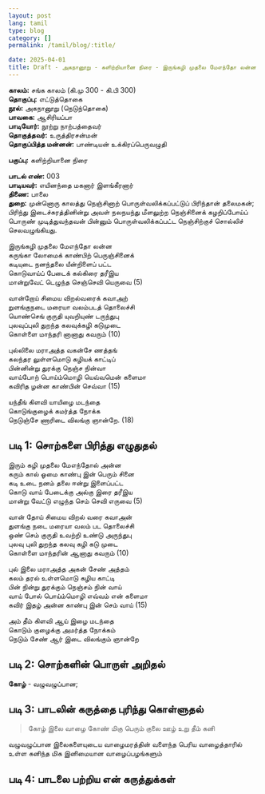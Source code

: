 ```yaml
---
layout: post
lang: tamil
type: blog
category: []
permalink: /tamil/blog/:title/

date: 2025-04-01
title: Draft - அகநானூறு - களிற்றியானை நிரை - இருங்கழி முதலை மேஎந்தோ லன்ன
---
```


**காலம்:** சங்க காலம் (கி.மு 300 - கி.பி 300) <br/>
**தொகுப்பு:** எட்டுத்தொகை <br/>
**நூல்:** அகநானூறு (நெடுந்தொகை) <br/>
**பாவகை:** ஆசிரியப்பா <br/>
**பாடியோர்:** நூற்று நாற்பத்தைவர் <br/>
**தொகுத்தவர்:** உருத்திரசன்மன் <br/>
**தொகுப்பித்த மன்னன்:** பாண்டியன் உக்கிரப்பெருவழுதி

**பகுப்பு:** களிற்றியானை நிரை

**பாடல் எண்:** 003 <br/>
**பாடியவர்:** எயினந்தை மகனார் இளங்கீரனார் <br/>
**திணை:** பாலை <br/>
**துறை:** முன்னொரு காலத்து நெஞ்சினாற் பொருள்வலிக்கப்பட்டுப் பிரிந்தான் தலைமகன்; பிரிந்து இடைச்சுரத்தினின்று அவள் நலநயந்து மீளலுற்ற நெஞ்சினைக் கழறிப்போய்ப் பொருண் முடித்துவந்தவன் பின்னும் பொருள்வலிக்கப்பட்ட நெஞ்சிற்குச் சொல்லிச் செலவழுங்கியது.

இருங்கழி முதலை மேஎந்தோ லன்ன <br/>
கருங்கா லோமைக் காண்பிற் பெருஞ்சினைக் <br/>
கடியுடை நனந்தலை யீன்றிளைப் பட்ட <br/>
கொடுவாய்ப் பேடைக் கல்கிரை தரீஇய <br/>
மான்றுவேட் டெழுந்த செஞ்செவி யெருவை (5)

வான்றோய் சிமைய விறல்வரைக் கவாஅற் <br/>
றுளங்குநடை மரையா வலம்படத் தொலைச்சி <br/>
யொண்செங் குருதி யுவறியுண் டருந்துபு <br/>
புலவுப்புலி துறந்த கலவுக்கழி கடுமுடை <br/>
கொள்ளை மாந்தரி னானாது கவரும் (10)

புல்லிலை மராஅத்த வகன்சே ணத்தங் <br/>
கலந்தர லுள்ளமொடு கழியக் காட்டிப் <br/>
பின்னின்று துரக்கு நெஞ்ச நின்வா <br/>
வாய்போற் பொய்ம்மொழி யெவ்வமென் களைமா <br/>
கவிரித ழன்ன காண்பின் செவ்வா (15)

யந்தீங் கிளவி யாயிழை மடந்தை <br/>
கொடுங்குழைக் கமர்த்த நோக்க <br/>
நெடுஞ்சே ணாரிடை விலங்கு ஞான்றே. (18)

## படி 1: சொற்களை பிரித்து எழுதுதல்

இரும் கழி முதலை மேஎந்தோல் அன்ன <br/>
கரும் கால் ஓமை காண்பு இன் பெரும் சினை <br/>
கடி உடை நனம் தலை ஈன்று இளைப்பட்ட <br/>
கொடு வாய் பேடைக்கு அல்கு இரை தரீஇய <br/>
மான்று வேட்டு எழுந்த செம் செவி எருவை (5)

வான் தோய் சிமைய விறல் வரை கவாஅன் <br/>
துளங்கு நடை மரையா வலம் பட தொலைச்சி <br/>
ஒண் செம் குருதி உவற்றி உண்டு அருந்துபு <br/>
புலவு புலி துறந்த கலவு கழி கடு முடை <br/>
கொள்ளை மாந்தரின் ஆனாது கவரும் (10)

புல் இலை மராஅத்த அகன் சேண் அத்தம் <br/>
கலம் தரல் உள்ளமொடு கழிய காட்டி <br/>
பின் நின்று துரக்கும் நெஞ்சம் நின் வாய் <br/>
வாய் போல் பொய்ம்மொழி எவ்வம் என் களைமா <br/>
கவிர் இதழ் அன்ன காண்பு இன் செம் வாய் (15)

அம் தீம் கிளவி ஆய் இழை மடந்தை <br/>
கொடும் குழைக்கு அமர்த்த நோக்கம் <br/>
நெடும் சேண் ஆர் இடை விலங்கும் ஞான்றே

## படி 2: சொற்களின் பொருள் அறிதல்

**கோழ்** - வழுவழுப்பான;

## படி 3: பாடலின் கருத்தை புரிந்து கொள்ளுதல்

> கோழ் இலை வாழை கோண் மிகு பெரும் குலை ஊழ் உறு தீம் கனி

வழுவழுப்பான இலைகளையுடைய வாழைமரத்தின் வளைந்த பெரிய வாழைத்தாரில் உள்ள கனிந்த மிக இனிமையான வாழைப்பழங்களும்


## படி 4: பாடலை பற்றிய என் கருத்துக்கள்

